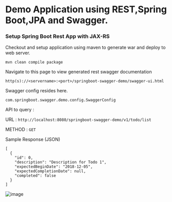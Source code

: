 # Demo Application using REST,Spring Boot,JPA and Swagger.

### Setup Spring Boot Rest App with JAX-RS

Checkout and setup application using maven to generate war and deploy to web server.

```mvn clean compile package```

Navigate to this page to view generated rest swagger documentation

```http(s)://<servername>:<port>/springboot-swagger-demo/swagger-ui.html```
 
 Swagger config resides here.
 
```com.springboot.swagger.demo.config.SwaggerConfig```

API to query  :

URL : ```http://localhost:8080/springboot-swagger-demo/v1/todo/list```

METHOD : ```GET```

Sample Response (JSON)
```
[
  {
    "id": 0,
    "description": "Description for Todo 1",
    "expectedBeginDate": "2018-12-05",
    "expectedCompletionDate": null,
    "completed": false
  }
]

```

![image](https://user-images.githubusercontent.com/17017086/49542869-4ae66580-f89c-11e8-9c44-cb0e48f2d033.png)
